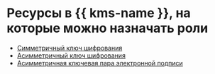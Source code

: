 # Ресурсы в {{ kms-name }}, на которые можно назначать роли

* [Симметричный ключ шифрования](../../../kms/concepts/key.md)
* [Асимметричный ключ шифрования](../../../kms/concepts/asymmetric-encryption-key.md)
* [Асимметричная ключевая пара электронной подписи](../../../kms/concepts/asymmetric-signature-key.md)
